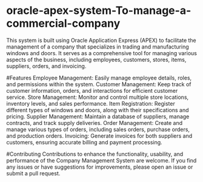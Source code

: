 # oracle-apex-system-To-manage-a-commercial-company
This system is built using Oracle Application Express (APEX) to facilitate the management of a company that specializes in trading and manufacturing windows and doors. It serves as a comprehensive tool for managing various aspects of the business, including employees, customers, stores, items, suppliers, orders, and invoicing.

#Features
Employee Management: Easily manage employee details, roles, and permissions within the system.
Customer Management: Keep track of customer information, orders, and interactions for efficient customer service.
Store Management: Monitor and control multiple store locations, inventory levels, and sales performance.
Item Registration: Register different types of windows and doors, along with their specifications and pricing.
Supplier Management: Maintain a database of suppliers, manage contracts, and track supply deliveries.
Order Management: Create and manage various types of orders, including sales orders, purchase orders, and production orders.
Invoicing: Generate invoices for both suppliers and customers, ensuring accurate billing and payment processing.

#Contributing
Contributions to enhance the functionality, usability, and performance of the Company Management System are welcome. If you find any issues or have suggestions for improvements, please open an issue or submit a pull request.
